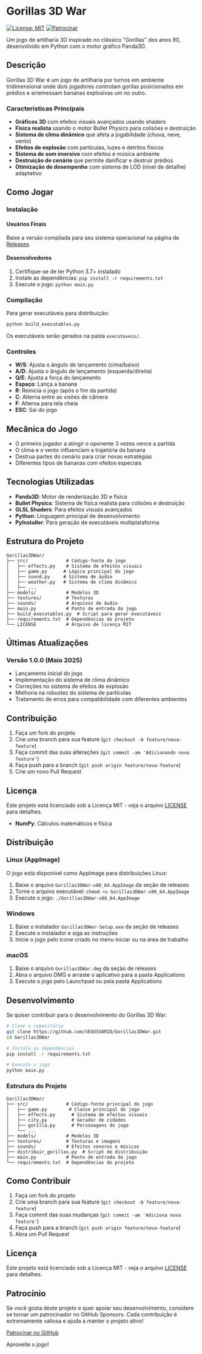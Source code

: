 # Gorillas 3D War

[![License: MIT](https://img.shields.io/badge/License-MIT-yellow.svg)](https://opensource.org/licenses/MIT)
[![Patrocinar](https://img.shields.io/badge/Patrocinar-GitHub-4CAF50.svg)](https://github.com/sponsors/pedrohbtp)

Um jogo de artilharia 3D inspirado no clássico "Gorillas" dos anos 90, desenvolvido em Python com o motor gráfico Panda3D.

## Descrição

Gorillas 3D War é um jogo de artilharia por turnos em ambiente tridimensional onde dois jogadores controlam gorilas posicionados em prédios e arremessam bananas explosivas um no outro. 

### Características Principais

- **Gráficos 3D** com efeitos visuais avançados usando shaders
- **Física realista** usando o motor Bullet Physics para colisões e destruição
- **Sistema de clima dinâmico** que afeta a jogabilidade (chuva, neve, vento)
- **Efeitos de explosão** com partículas, luzes e detritos físicos
- **Sistema de som imersivo** com efeitos e música ambiente
- **Destruição de cenário** que permite danificar e destruir prédios
- **Otimização de desempenho** com sistema de LOD (nível de detalhe) adaptativo

## Como Jogar

### Instalação

#### Usuários Finais
Baixe a versão compilada para seu sistema operacional na página de [Releases](https://github.com/pedrohbtp/Gorillas3DWar/releases).

#### Desenvolvedores
1. Certifique-se de ter Python 3.7+ instalado
2. Instale as dependências: `pip install -r requirements.txt`
3. Execute o jogo: `python main.py`

### Compilação
Para gerar executáveis para distribuição:
```bash
python build_executables.py
```
Os executáveis serão gerados na pasta `executaveis/`.

### Controles
- **W/S**: Ajusta o ângulo de lançamento (cima/baixo)
- **A/D**: Ajusta o ângulo de lançamento (esquerda/direita)
- **Q/E**: Ajusta a força do lançamento
- **Espaço**: Lança a banana
- **R**: Reinicia o jogo (após o fim da partida)
- **C**: Alterna entre as visões de câmera
- **F**: Alterna para tela cheia
- **ESC**: Sai do jogo

## Mecânica do Jogo

- O primeiro jogador a atingir o oponente 3 vezes vence a partida
- O clima e o vento influenciam a trajetória da banana
- Destrua partes do cenário para criar novas estratégias
- Diferentes tipos de bananas com efeitos especiais

## Tecnologias Utilizadas

- **Panda3D**: Motor de renderização 3D e física
- **Bullet Physics**: Sistema de física realista para colisões e destruição
- **GLSL Shaders**: Para efeitos visuais avançados
- **Python**: Linguagem principal de desenvolvimento
- **PyInstaller**: Para geração de executáveis multiplataforma

## Estrutura do Projeto

```
Gorillas3DWar/
├── src/              # Código-fonte do jogo
│   ├── effects.py    # Sistema de efeitos visuais
│   ├── game.py      # Lógica principal do jogo
│   ├── sound.py     # Sistema de áudio
│   ├── weather.py   # Sistema de clima dinâmico
│   ├── ...
├── models/           # Modelos 3D
├── textures/         # Texturas
├── sounds/           # Arquivos de áudio
├── main.py           # Ponto de entrada do jogo
├── build_executables.py  # Script para gerar executáveis
├── requirements.txt  # Dependências do projeto
└── LICENSE           # Arquivo de licença MIT
```

## Últimas Atualizações

### Versão 1.0.0 (Maio 2025)
- Lançamento inicial do jogo
- Implementação do sistema de clima dinâmico
- Correções no sistema de efeitos de explosão
- Melhoria na robustez do sistema de partículas
- Tratamento de erros para compatibilidade com diferentes ambientes

## Contribuição

1. Faça um fork do projeto
2. Crie uma branch para sua feature (`git checkout -b feature/nova-feature`)
3. Faça commit das suas alterações (`git commit -am 'Adicionando nova feature'`)
4. Faça push para a branch (`git push origin feature/nova-feature`)
5. Crie um novo Pull Request

## Licença

Este projeto está licenciado sob a Licença MIT - veja o arquivo [LICENSE](LICENSE) para detalhes.
- **NumPy**: Cálculos matemáticos e física

## Distribuição

### Linux (AppImage)

O jogo está disponível como AppImage para distribuições Linux:

1. Baixe o arquivo `Gorillas3DWar-x86_64.AppImage` da seção de releases
2. Torne o arquivo executável: `chmod +x Gorillas3DWar-x86_64.AppImage`
3. Execute o jogo: `./Gorillas3DWar-x86_64.AppImage`

### Windows

1. Baixe o instalador `Gorillas3DWar-Setup.exe` da seção de releases
2. Execute o instalador e siga as instruções
3. Inicie o jogo pelo ícone criado no menu iniciar ou na área de trabalho

### macOS

1. Baixe o arquivo `Gorillas3DWar.dmg` da seção de releases
2. Abra o arquivo DMG e arraste o aplicativo para a pasta Applications
3. Execute o jogo pelo Launchpad ou pela pasta Applications

## Desenvolvimento

Se quiser contribuir para o desenvolvimento do Gorillas 3D War:

```bash
# Clone o repositório
git clone https://github.com/SEUUSUARIO/Gorillas3DWar.git
cd Gorillas3DWar

# Instale as dependências
pip install -r requirements.txt

# Execute o jogo
python main.py
```

### Estrutura do Projeto

```
Gorillas3DWar/
├── src/              # Código-fonte principal do jogo
│   ├── game.py        # Classe principal do jogo
│   ├── effects.py      # Sistema de efeitos visuais
│   ├── city.py         # Gerador de cidades
│   ├── gorilla.py      # Personagens do jogo
│   └── ...
├── models/           # Modelos 3D
├── textures/         # Texturas e imagens
├── sounds/           # Efeitos sonoros e músicas
├── distribuir_gorillas.py  # Script de distribuição
├── main.py           # Ponto de entrada do jogo
└── requirements.txt  # Dependências do projeto
```

## Como Contribuir

1. Faça um fork do projeto
2. Crie uma branch para sua feature (`git checkout -b feature/nova-feature`)
3. Faça commit das suas mudanças (`git commit -am 'Adiciona nova feature'`)
4. Faça push para a branch (`git push origin feature/nova-feature`)
5. Abra um Pull Request

## Licença

Este projeto está licenciado sob a Licença MIT - veja o arquivo [LICENSE](LICENSE) para detalhes.

## Patrocínio

Se você gosta deste projeto e quer apoiar seu desenvolvimento, considere se tornar um patrocinador no GitHub Sponsors. Cada contribuição é extremamente valiosa e ajuda a manter o projeto ativo!

[Patrocinar no GitHub](https://github.com/sponsors/SEUUSUARIO)

Aproveite o jogo!
